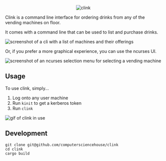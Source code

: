 <center>
<img src="https://user-images.githubusercontent.com/48024900/193433123-a2e0ca6c-1f9c-4c40-a6c9-e6b8840d0834.svg" alt="clink">
</center>

Clink is a command line interface for ordering drinks from any of the vending machines on floor.

It comes with a command line that can be used to list and purchase drinks.

![screenshot of a cli with a list of machines and their offerings](https://user-images.githubusercontent.com/42927786/157095410-d208a41d-adcb-4991-b9c1-3e7a8ed38f8f.png)

Or, if you prefer a more graphical experience, you can use the ncurses UI.

![screenshot of an ncurses selection menu for selecting a vending machine](https://user-images.githubusercontent.com/42927786/157095299-7c97a0a0-9bb7-4366-ba4f-94324189b950.png)

## Usage

To use clink, simply...

1. Log onto any user machine
2. Run `kinit` to get a kerberos token 
3. Run `clink`

![gif of clink in use](https://user-images.githubusercontent.com/42927786/157098855-302db1ed-13b8-4be5-b1bf-4431ea83e92f.gif)

## Development
```
git clone git@github.com/computersciencehouse/clink
cd clink
cargo build
```
